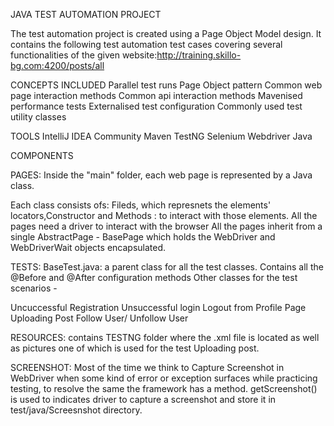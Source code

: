 JAVA TEST AUTOMATION PROJECT

The test automation project is created using  a Page Object Model design. It contains the following test automation test cases covering several functionalities of the given website:http://training.skillo-bg.com:4200/posts/all

CONCEPTS INCLUDED
Parallel test runs
Page Object pattern
Common web page interaction methods
Common api interaction methods
Mavenised performance tests
Externalised test configuration
Commonly used test utility classes

TOOLS
IntelliJ IDEA Community
Maven
TestNG
Selenium Webdriver
Java


COMPONENTS

PAGES:
Inside the "main" folder, each web page is represented by a Java class.

Each class consists ofs: Fileds, which represnets the elements' locators,Constructor and Methods : to interact with those elements.
All the pages need a driver to interact with the browser
All the pages inherit from a single AbstractPage - BasePage which holds the WebDriver and WebDriverWait objects encapsulated.

TESTS:
BaseTest.java: a parent class for all the test classes. Contains all the @Before and @After configuration methods
Other classes for the test scenarios - 

Uncuccessful Registration
Unsuccessful login 
Logout from Profile Page 
Uploading Post
Follow User/ Unfollow User

RESOURCES: contains TESTNG folder where the .xml file is located as well as pictures one of which is used for the test Uploading post.

SCREENSHOT:
Most of the time we think to Capture Screenshot in WebDriver when some kind of error or exception surfaces while practicing testing, to resolve the same the framework has a method.
getScreenshot() is used to indicates driver to capture a screenshot and store it in test/java/Screesnshot directory.
